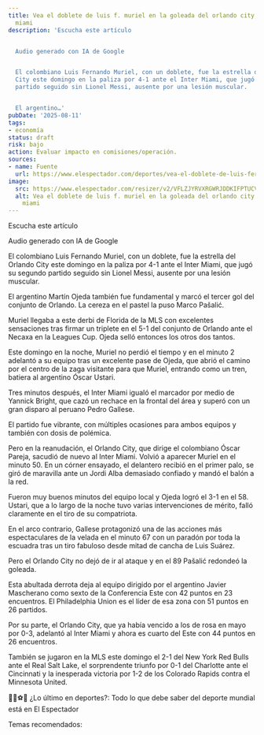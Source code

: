 ```yaml
---
title: Vea el doblete de luis f. muriel en la goleada del orlando city sobre inter
  miami
description: 'Escucha este artículo


  Audio generado con IA de Google


  El colombiano Luis Fernando Muriel, con un doblete, fue la estrella del Orlando
  City este domingo en la paliza por 4-1 ante el Inter Miami, que jugó su segundo
  partido seguido sin Lionel Messi, ausente por una lesión muscular.


  El argentino…'
pubDate: '2025-08-11'
tags:
- economía
status: draft
risk: bajo
action: Evaluar impacto en comisiones/operación.
sources:
- name: Fuente
  url: https://www.elespectador.com/deportes/vea-el-doblete-de-luis-fernando-muriel-en-la-goleada-del-orlando-city-sobre-inter-miami-en-la-mls/
image:
  src: https://www.elespectador.com/resizer/v2/VFLZJYRVXRGWRJDDKIFPTUCVOM.jpg?auth=31250e502bc2b1c3534ed6cd384522cc45c11cb32cdd3e45f95c194af0b00aa6&width=657&smart=true&quality=60
  alt: Vea el doblete de luis f. muriel en la goleada del orlando city sobre inter
    miami
---
```

Escucha este artículo

Audio generado con IA de Google

El colombiano Luis Fernando Muriel, con un doblete, fue la estrella del Orlando City este domingo en la paliza por 4-1 ante el Inter Miami, que jugó su segundo partido seguido sin Lionel Messi, ausente por una lesión muscular.

El argentino Martín Ojeda también fue fundamental y marcó el tercer gol del conjunto de Orlando. La cereza en el pastel la puso Marco Pašalić.

Muriel llegaba a este derbi de Florida de la MLS con excelentes sensaciones tras firmar un triplete en el 5-1 del conjunto de Orlando ante el Necaxa en la Leagues Cup. Ojeda selló entonces los otros dos tantos.

Este domingo en la noche, Muriel no perdió el tiempo y en el minuto 2 adelantó a su equipo tras un excelente pase de Ojeda, que abrió el camino por el centro de la zaga visitante para que Muriel, entrando como un tren, batiera al argentino Óscar Ustari.

Tres minutos después, el Inter Miami igualó el marcador por medio de Yannick Bright, que cazó un rechace en la frontal del área y superó con un gran disparo al peruano Pedro Gallese.

El partido fue vibrante, con múltiples ocasiones para ambos equipos y también con dosis de polémica.

Pero en la reanudación, el Orlando City, que dirige el colombiano Óscar Pareja, sacudió de nuevo al Inter Miami. Volvió a aparecer Muriel en el minuto 50. En un córner ensayado, el delantero recibió en el primer palo, se giró de maravilla ante un Jordi Alba demasiado confiado y mandó el balón a la red.

Fueron muy buenos minutos del equipo local y Ojeda logró el 3-1 en el 58. Ustari, que a lo largo de la noche tuvo varias intervenciones de mérito, falló claramente en el tiro de su compatriota.

En el arco contrario, Gallese protagonizó una de las acciones más espectaculares de la velada en el minuto 67 con un paradón por toda la escuadra tras un tiro fabuloso desde mitad de cancha de Luis Suárez.

Pero el Orlando City no dejó de ir al ataque y en el 89 Pašalić redondeó la goleada.

Esta abultada derrota deja al equipo dirigido por el argentino Javier Mascherano como sexto de la Conferencia Este con 42 puntos en 23 encuentros. El Philadelphia Union es el líder de esa zona con 51 puntos en 26 partidos.

Por su parte, el Orlando City, que ya había vencido a los de rosa en mayo por 0-3, adelantó al Inter Miami y ahora es cuarto del Este con 44 puntos en 26 encuentros.

También se jugaron en la MLS este domingo el 2-1 del New York Red Bulls ante el Real Salt Lake, el sorprendente triunfo por 0-1 del Charlotte ante el Cincinnati y la inesperada victoria por 1-2 de los Colorado Rapids contra el Minnesota United.

🚴🏻⚽🏀 ¿Lo último en deportes?: Todo lo que debe saber del deporte mundial está en El Espectador

Temas recomendados: